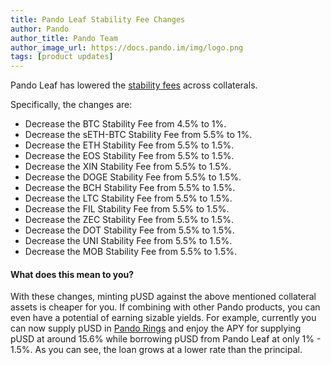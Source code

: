 ```yaml
---
title: Pando Leaf Stability Fee Changes
author: Pando
author_title: Pando Team
author_image_url: https://docs.pando.im/img/logo.png
tags: [product updates]
---
```


Pando Leaf has lowered the [stability fees](https://docs.pando.im/docs/leaf/key-concepts/vaults) across collaterals.

Specifically, the changes are:
- Decrease the BTC Stability Fee from 4.5% to 1%.
- Decrease the sETH-BTC Stability Fee from 5.5% to 1%.
- Decrease the ETH Stability Fee from 5.5% to 1.5%.
- Decrease the EOS Stability Fee from 5.5% to 1.5%.
- Decrease the XIN Stability Fee from 5.5% to 1.5%.
- Decrease the DOGE Stability Fee from 5.5% to 1.5%.
- Decrease the BCH Stability Fee from 5.5% to 1.5%.
- Decrease the LTC Stability Fee from 5.5% to 1.5%.
- Decrease the FIL Stability Fee from 5.5% to 1.5%.
- Decrease the ZEC Stability Fee from 5.5% to 1.5%.
- Decrease the DOT Stability Fee from 5.5% to 1.5%.
- Decrease the UNI Stability Fee from 5.5% to 1.5%.
- Decrease the MOB Stability Fee from 5.5% to 1.5%.

#### What does this mean to you?

With these changes, minting pUSD against the above mentioned collateral assets is cheaper for you. If combining with other Pando products, you can even have a potential of earning sizable yields. For example, currently you can now supply pUSD in [Pando Rings](https://rings.pando.im/#/) and enjoy the APY for supplying pUSD at around 15.6% while borrowing pUSD from Pando Leaf at only 1% - 1.5%. As you can see, the loan grows at a lower rate than the principal.
